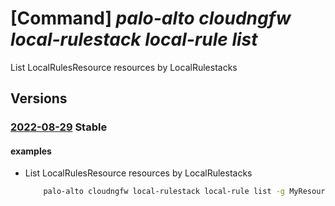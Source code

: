 # [Command] _palo-alto cloudngfw local-rulestack local-rule list_

List LocalRulesResource resources by LocalRulestacks

## Versions

### [2022-08-29](/Resources/mgmt-plane/L3N1YnNjcmlwdGlvbnMve30vcmVzb3VyY2Vncm91cHMve30vcHJvdmlkZXJzL3BhbG9hbHRvbmV0d29ya3MuY2xvdWRuZ2Z3L2xvY2FscnVsZXN0YWNrcy97fS9sb2NhbHJ1bGVz/2022-08-29.xml) **Stable**

<!-- mgmt-plane /subscriptions/{}/resourcegroups/{}/providers/paloaltonetworks.cloudngfw/localrulestacks/{}/localrules 2022-08-29 -->

#### examples

- List LocalRulesResource resources by LocalRulestacks
    ```bash
        palo-alto cloudngfw local-rulestack local-rule list -g MyResourceGroup --local-rulestack-name MyLocalRulestacks
    ```
